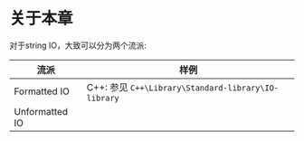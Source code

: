 # 关于本章

对于string IO，大致可以分为两个流派:

| 流派           | 样例                                                 |
| -------------- | ---------------------------------------------------- |
| Formatted IO   | C++:  参见 `C++\Library\Standard-library\IO-library` |
| Unformatted IO |                                                      |

